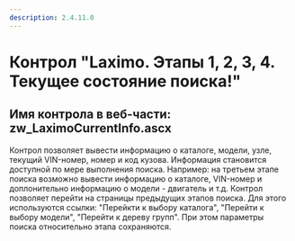 ```yaml
---
description: 2.4.11.0
---
```


# Контрол "Laximo. Этапы 1, 2, 3, 4. Текущее состояние поиска!"

## Имя контрола в веб-части: zw\_LaximoCurrentInfo.ascx

Контрол позволяет вывести информацию о каталоге, модели, узле, текущий VIN-номер, номер и код кузова. Информация становится доступной по мере выполнения поиска. Например: на третьем этапе поиска возможно вывести информацию о каталоге, VIN-номер и доплонительно информацию о модели - двигатель и т.д. Контрол позволяет перейти на страницы предыдущих этапов поиска. Для этого используются ссылки: "Перейкти к выбору каталога", "Перейти к выбору модели", "Перейти к дереву групп". При этом параметры поиска относительно этапа сохраняются.

